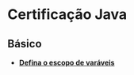 # Certificação Java
## Básico
 - [**Defina o escopo de varáveis**](01-basico/01-defina-escopo-variaveis/escopo-de-variaveis.md)
